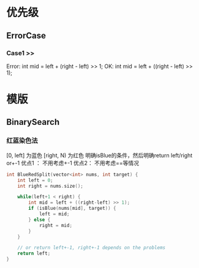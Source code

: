# 优先级
## ErrorCase

### Case1 >>
Error:
       int mid = left + (right - left) >> 1;
OK:
       int mid = left + ((right - left) >> 1);



# 模版

## BinarySearch


### 红蓝染色法
[0, left] 为蓝色
[right, N) 为红色
明确isBlue的条件，然后明确return left/right or+-1
优点1 ： 不用考虑+-1
优点2： 不用考虑==等情况

``` CPP
int BlueRedSplit(vector<int> nums, int target) {
    int left = 0;
    int right = nums.size();

    while(left+1 < right) {
        int mid = left + ((right-left) >> 1);
        if (isBlue(nums[mid], target)) {
            left = mid;
        } else {
            right = mid;
        }
    }

    // or return left+-1, right+-1 depends on the problems
    return left;
}


```


